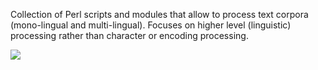 Collection of Perl scripts and modules that allow to process text corpora (mono-lingual and multi-lingual). Focuses on higher level (linguistic) processing rather than character or encoding processing.

[![](https://www.paypalobjects.com/WEBSCR-640-20110306-1/en_US/i/btn/btn_donate_LG.gif)](https://www.paypal.com/cgi-bin/webscr?cmd=_s-xclick&hosted_button_id=XHYTFE8P94R6Y)